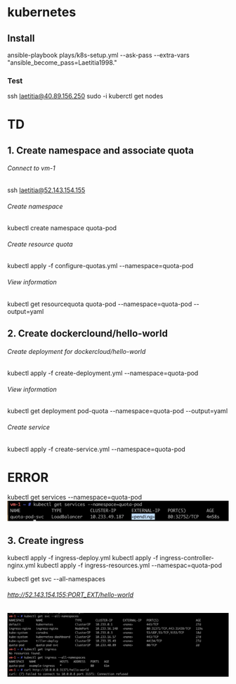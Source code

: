 # kubernetes
## Install
ansible-playbook plays/k8s-setup.yml --ask-pass --extra-vars "ansible_become_pass=Laetitia1998."
### Test
ssh laetitia@40.89.156.250
sudo -i
kuberctl get nodes

# TD
## 1. Create namespace and associate quota
######  Connect to vm-1
ssh laetitia@52.143.154.155
###### Create namespace
kubectl create namespace quota-pod
###### Create resource quota
kubectl apply -f configure-quotas.yml --namespace=quota-pod
###### View information
kubectl get resourcequota quota-pod --namespace=quota-pod --output=yaml

## 2. Create dockerclound/hello-world
###### Create deployment for dockercloud/hello-world
kubectl apply -f create-deployment.yml --namespace=quota-pod
###### View information
kubectl get deployment pod-quota --namespace=quota-pod --output=yaml 

###### Create service
kubectl apply -f create-service.yml --namespace=quota-pod

# ERROR
kubectl get services --namespace=quota-pod
![alt text](img/pending.png "Pending ip")
 
## 3. Create ingress
kubectl apply -f ingress-deploy.yml
kubectl apply -f ingress-controller-nginx.yml
kubectl apply -f ingress-resources.yml --namespac=quota-pod

kubectl get svc --all-namespaces

###### http://52.143.154.155:PORT_EXT/hello-world
![alt text](img/end.png "Ports")
